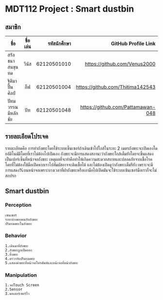 ﻿# MDT112 Project : Smart dustbin


## สมาชิก

| ชื่อ                  | ชื่อเล่น             | รหัสนักศึกษา           |GitHub Profile Link               | 
|------------------|:---------------:|-----------------:|------------------------:| 
| สรัลชนา สนขุนทด       |วีนัส                | 62120501010        |https://github.com/Venus2000      |
| ฐิติมา ปั้นศิลป์          | กิ๊ฟ                |62120501004         | https://github.com/Thitima142543 |
| ปัทมวรรณ มีหลักชัย      |  ปัท              | 62120501048         | https://github.com/Pattamawan-048 |





## รายละเอียดโปรเจค

รายละเอียดคือ การทำถังขยะโดยใช้ระบบเซ็นเซอร์ถ้าเดินเข้าไปใกล้ในระยะ 2 เมตรถังขยะจะเปิดเองโดยอัติโนมัติโดยที่เราไม่ต้องไปเปิดเอง ถังขยะจะมีการแสดงสถานะว่าถังขยะใกล้เต็มยังโดยจะขึ้นแสดงเป็นเปอร์เซ็นที่หน้าจอถังขยะ
เหตุผลที่จะทำคือทำให้เกิดความสะดวกสบายและปลอดภัยจากเชื้อโรคโดยที่ไม่ต้องใช้มือเปิดหากเราไปสัมผัสอาจจะติดเชื้อได้ และไม่ต้องเปิดดูว่าถังขยะเต็มรึยัง เพราะจะมีการแสดง%บนหน้าจอเพราะบางเวลาที่ฝาถังขยะหรือเอามือไปเปิดมันจะใช้ระบบเซ้นเซอร์มือเราก็จะไม่สกปรก

## Smart dustbin
### Perception
    เซนเซอร์
    ระยะห่างของคนกับถังขยะ
    ปริมาณขยะในถังขยะ
### Behavior
    1.เดินมาที่ถังขยะ 
    2.ถังขยะถูกเปิดออก
    3.ทิ้งขยะ
    4.ตรวจจับปริมาณขยะ
    5.แสดงค่าขยะที่หน้าจอโทรศัพท์และหน้าจอที่หน้าถังขยะ
### Manipulation
    1.จอTouch Screen
    2.Sensor
    3.มอเตอร์เซอร์โว


